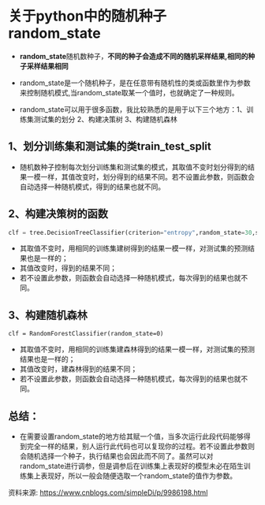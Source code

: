 # 关于python中的随机种子random_state
- **random_state**随机数种子，**不同的种子会造成不同的随机采样结果,相同的种子采样结果相同**

- random_state是一个随机种子，是在任意带有随机性的类或函数里作为参数来控制随机模式,当random_state取某一个值时，也就确定了一种规则。

- random_state可以用于很多函数，我比较熟悉的是用于以下三个地方：1、训练集测试集的划分 2、构建决策树 3、构建随机森林

## 1、划分训练集和测试集的类train_test_split
- 随机数种子控制每次划分训练集和测试集的模式，其取值不变时划分得到的结果一模一样，其值改变时，划分得到的结果不同。若不设置此参数，则函数会自动选择一种随机模式，得到的结果也就不同。

## 2、构建决策树的函数
```python
clf = tree.DecisionTreeClassifier(criterion="entropy",random_state=30,splitter="random")
```
- 其取值不变时，用相同的训练集建树得到的结果一模一样，对测试集的预测结果也是一样的；
- 其值改变时，得到的结果不同；
- 若不设置此参数，则函数会自动选择一种随机模式，每次得到的结果也就不同。

## 3、构建随机森林
```
clf = RandomForestClassifier(random_state=0)
```
- 其取值不变时，用相同的训练集建森林得到的结果一模一样，对测试集的预测结果也是一样的；
- 其值改变时，建森林得到的结果不同；
- 若不设置此参数，则函数会自动选择一种随机模式，每次得到的结果也就不同。

## 总结：
- 在需要设置random_state的地方给其赋一个值，当多次运行此段代码能够得到完全一样的结果，别人运行此代码也可以复现你的过程。若不设置此参数则会随机选择一个种子，执行结果也会因此而不同了。虽然可以对random_state进行调参，但是调参后在训练集上表现好的模型未必在陌生训练集上表现好，所以一般会随便选取一个random_state的值作为参数。


资料来源:
https://www.cnblogs.com/simpleDi/p/9986198.html
